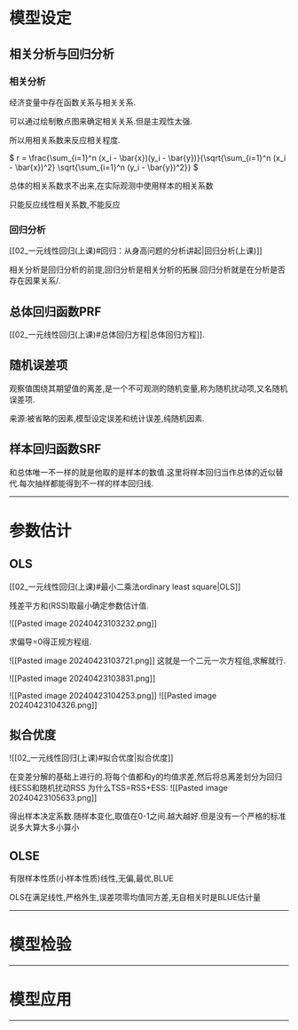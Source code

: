 # 模型设定

## 相关分析与回归分析

### 相关分析

经济变量中存在函数关系与相关关系.

可以通过绘制散点图来确定相关关系.但是主观性太强.

所以用相关系数来反应相关程度.

$
 r = \frac{\sum_{i=1}^n (x_i - \bar{x})(y_i - \bar{y})}{\sqrt{\sum_{i=1}^n (x_i - \bar{x})^2} \sqrt{\sum_{i=1}^n (y_i - \bar{y})^2}} 
$

总体的相关系数求不出来,在实际观测中使用样本的相关系数

只能反应线性相关系数,不能反应

### 回归分析

[[02_一元线性回归(上课)#回归：从身高问题的分析讲起|回归分析(上课)]]

相关分析是回归分析的前提,回归分析是相关分析的拓展.回归分析就是在分析是否存在因果关系/.

## 总体回归函数PRF

[[02_一元线性回归(上课)#总体回归方程|总体回归方程]].

## 随机误差项

观察值围绕其期望值的离差,是一个不可观测的随机变量,称为随机扰动项,又名随机误差项.

来源:被省略的因素,模型设定误差和统计误差,纯随机因素.

## 样本回归函数SRF

和总体唯一不一样的就是他取的是样本的数值.这里将样本回归当作总体的近似替代.每次抽样都能得到不一样的样本回归线.

---

# 参数估计

## OLS

[[02_一元线性回归(上课)#最小二乘法ordinary least square|OLS]]

残差平方和(RSS)取最小确定参数估计值.

![[Pasted image 20240423103232.png]]

 求偏导=0得正规方程组.

![[Pasted image 20240423103721.png]]
这就是一个二元一次方程组,求解就行.

![[Pasted image 20240423103831.png]]

![[Pasted image 20240423104253.png]]
![[Pasted image 20240423104326.png]]

## 拟合优度

![[02_一元线性回归(上课)#拟合优度|拟合优度]]

在变差分解的基础上进行的.将每个值都和y的均值求差,然后将总离差划分为回归线ESS和随机扰动RSS
为什么TSS=RSS+ESS:
![[Pasted image 20240423105633.png]]

得出样本决定系数.随样本变化,取值在0-1之间.越大越好.但是没有一个严格的标准说多大算大多小算小

## OLSE 

有限样本性质(小样本性质)线性,无偏,最优,BLUE

OLS在满足线性,严格外生,误差项零均值同方差,无自相关时是BLUE估计量

---

# 模型检验


---

# 模型应用

---

# 

